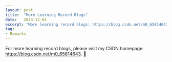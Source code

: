 ```yaml
---
layout: post
title:  "More Learning Record Blogs"
date:   2023-12-01
excerpt: "More learning record blogs: https://blog.csdn.net/m0_65814643"
tag:
- Remarks
---
```


For more learning record blogs, please visit my CSDN homepage: https://blog.csdn.net/m0_65814643.  🤗
